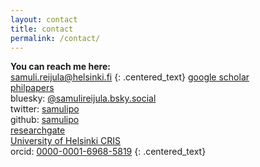 ```yaml
---
layout: contact
title: contact
permalink: /contact/
---
```

**You can reach me here:**  
<a href="mailto:samuli.reijula@helsinki.fi">samuli.reijula@helsinki.fi</a>
{: .centered_text}
<a href="https://scholar.google.fi/citations?user=piH1k6EAAAAJ&hl=en" target="_blank">google scholar</a>     
<a href="https://philpapers.org/profile/34787" target="_blank">philpapers</a>   
bluesky: <a href="https://bsky.app/profile/samulireijula.bsky.social" target="_blank">@samulireijula.bsky.social</a>  
twitter: <a href="https://twitter.com/samulipo" target="_blank">samulipo</a>  
github: <a href="https://github.com/samulipo/" target="_blank">samulipo</a>  
<a href="https://www.researchgate.net/profile/Samuli_Reijula" target="_blank">researchgate</a>        
<a href="https://researchportal.helsinki.fi/fi/persons/samuli-reijula" target="_blank">University of Helsinki CRIS</a>        
orcid: <a href="https://orcid.org/0000-0001-6968-5819" target="_blank">0000-0001-6968-5819</a>
{: .centered_text}
